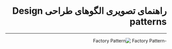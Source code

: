 <div dir="rtl">

# راهنمای تصویری الگوهای طراحی Design patterns
________________________________________
-Factory Pattern
![Factory Pattern](https://www.tutorialspoint.com/design_pattern/images/factory_pattern_uml_diagram.jpg)
